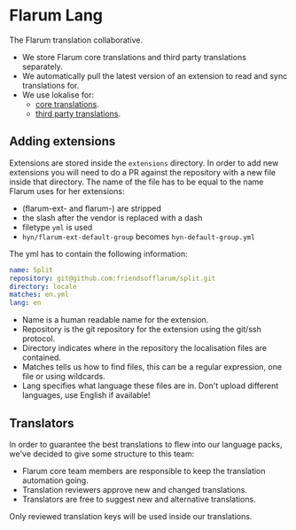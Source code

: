 # Flarum Lang

The Flarum translation collaborative.

- We store Flarum core translations and third party translations separately.
- We automatically pull the latest version of an extension to read and sync translations for.
- We use lokalise for:
    - [core translations](https://lokalise.com/public/722660935d41917e602af4.06892971/).
    - [third party translations](https://lokalise.com/public/905741775d41e764bd0b00.56796766/).

## Adding extensions

Extensions are stored inside the `extensions` directory. In order to
add new extensions you will need to do a PR against the repository
with a new file inside that directory. The name of the file has to be
equal to the name Flarum uses for her extensions:
 
 - (flarum-ext- and flarum-) are stripped
 - the slash after the vendor is replaced with a dash
 - filetype `yml` is used
 - `hyn/flarum-ext-default-group` becomes `hyn-default-group.yml`
 
 The yml has to contain the following information:
 
 ```yaml
 name: Split
 repository: git@github.com:friendsofflarum/split.git
 directory: locale
 matches: en.yml
 lang: en
```

- Name is a human readable name for the extension.
- Repository is the git repository for the extension using the git/ssh protocol.
- Directory indicates where in the repository the localisation files are contained.
- Matches tells us how to find files, this can be a regular expression, one file or using wildcards.
- Lang specifies what language these files are in. Don't upload different languages, use English if available! 
 
## Translators

In order to guarantee the best translations to flew into our language packs, we've decided to give some structure to this team:

- Flarum core team members are responsible to keep the translation automation going.
- Translation reviewers approve new and changed translations.
- Translators are free to suggest new and alternative translations.

Only reviewed translation keys will be used inside our translations.
